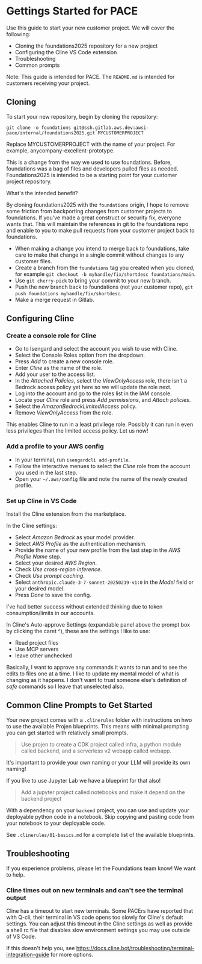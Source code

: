 # Gettings Started for PACE

Use this guide to start your new customer project. We will cover the following:

- Cloning the foundations2025 repository for a new project
- Configuring the Cline VS Code extension
- Troubleshooting
- Common prompts

Note: This guide is intended for PACE. The `README.md` is intended for customers receiving your project.

## Cloning

To start your new repository, begin by cloning the repository:

```
git clone -o foundations git@ssh.gitlab.aws.dev:awsi-pace/internal/foundations2025.git MYCUSTOMERPROJECT
```

Replace MYCUSTOMERPROJECT with the name of your project. For example, anycompany-excellent-prototype.

This is a change from the way we used to use foundations. Before, foundations was a bag of files and developers pulled files as needed. Foundations2025 is intended to be a starting point for your customer project repository.

What's the intended benefit?

By cloning foundations2025 with the `foundations` origin, I hope to remove some friction from backporting changes from customer projects to foundations. If you've made a great construct or security fix, everyone wants that. This will maintain the references in git to the foundations repo and enable to you to make pull requests from your customer project back to foundations.

- When making a change you intend to merge back to foundations, take care to make that change in a single commit without changes to any customer files.
- Create a branch from the `foundations` tag you created when you cloned, for example `git checkout -b myhandle/fix/shortdesc foundations/main`.
- Use `git cherry-pick` to bring your commit to your new branch.
- Push the new branch back to foundations (not your customer repo), `git push foundations myhandle/fix/shortdesc`.
- Make a merge request in Gitlab.

## Configuring Cline

### Create a console role for Cline

- Go to Isengard and select the account you wish to use with Cline.
- Select the Console Roles option from the dropdown.
- Press _Add_ to create a new console role.
- Enter _Cline_ as the name of the role.
- Add your user to the access list.
- In the _Attached Policies_, select the _ViewOnlyAccess_ role, there isn't a Bedrock access policy yet here so we will update the role next.
- Log into the account and go to the roles list in the IAM console.
- Locate your _Cline_ role and press _Add permissions_, and _Attach policies_.
- Select the _AmazonBedrockLimitedAccess_ policy.
- Remove _ViewOnlyAccess_ from the role.

This enables Cline to run in a least privilege role. Possibly it can run in even less privileges than the limited access policy. Let us now!

### Add a profile to your AWS config

- In your terminal, run `isengardcli add-profile`.
- Follow the interactive menues to select the _Cline_ role from the account you used in the last step.
- Open your `~/.aws/config` file and note the name of the newly created profile.

### Set up Cline in VS Code

Install the Cline extension from the marketplace.

In the Cline settings:

- Select _Amazon Bedrock_ as your model provider.
- Select _AWS Profile_ as the authentication mechanism.
- Provide the name of your new profile from the last step in the _AWS Profile Name_ step.
- Select your desired _AWS Region_.
- Check _Use cross-region inference_.
- Check _Use prompt caching_.
- Select `anthropic.claude-3-7-sonnet-20250219-v1:0` in the _Model_ field or your desired model.
- Press _Done_ to save the config.

I've had better success without extended thinking due to token consumption/limits in our accounts.

In Cline's Auto-approve Settings (expandable panel above the prompt box by clicking the caret ^), these are the settings I like to use:

- Read project files
- Use MCP servers
- leave other unchecked

Basically, I want to approve any commands it wants to run and to see the edits to files one at a time. I like to update my mental model of what is changing as it happens. I don't want to trust someone else's definition of _safe_ commands so I leave that unselected also.

## Common Cline Prompts to Get Started

Your new project comes with a `.clinerules` folder with instructions on hwo to use the available Projen blueprints. This means with minimal prompting you can get started with relatively small prompts.

> Use projen to create a CDK project called infra, a python module called backend, and a serverless v2 webapp called webapp.

It's important to provide your own naming or your LLM will provide its own naming!

If you like to use Jupyter Lab we have a blueprint for that also!

> Add a jupyter project called notebooks and make it depend on the backend project

With a dependency on your `backend` project, you can use and update your deployable python code in a notebook. Skip copying and pasting code from your notebook to your deployable code.

See `.clinerules/01-basics.md` for a complete list of the available blueprints.

## Troubleshooting

If you experience problems, please let the Foundations team know! We want to help.

### Cline times out on new terminals and can't see the terminal output

Cline has a timeout to start new terminals. Some PACErs have reported that with Q-cli, their terminal in VS code opens too slowly for Cline's default settings. You can adjust this timeout in the Cline settings as well as provide a shell rc file that disables slow environment settings you may use outside of VS Code.

If this doesn't help you, see https://docs.cline.bot/troubleshooting/terminal-integration-guide for more options.

